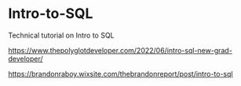 # Intro-to-SQL
Technical tutorial on Intro to SQL


https://www.thepolyglotdeveloper.com/2022/06/intro-sql-new-grad-developer/


https://brandonraboy.wixsite.com/thebrandonreport/post/intro-to-sql
